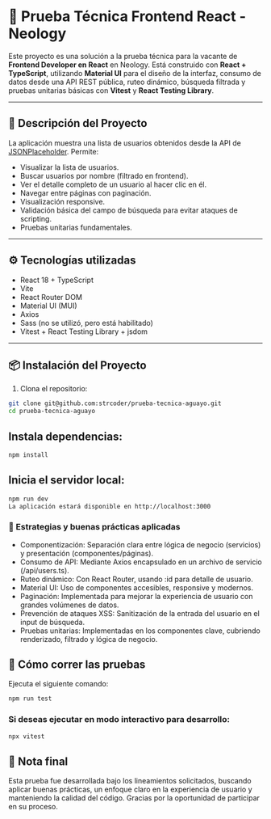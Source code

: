 # 🧪 Prueba Técnica Frontend React - Neology

Este proyecto es una solución a la prueba técnica para la vacante de **Frontend Developer en React** en Neology. Está construido con **React + TypeScript**, utilizando **Material UI** para el diseño de la interfaz, consumo de datos desde una API REST pública, ruteo dinámico, búsqueda filtrada y pruebas unitarias básicas con **Vitest** y **React Testing Library**.

---

## 🚀 Descripción del Proyecto

La aplicación muestra una lista de usuarios obtenidos desde la API de [JSONPlaceholder](https://jsonplaceholder.typicode.com/users). Permite:

- Visualizar la lista de usuarios.
- Buscar usuarios por nombre (filtrado en frontend).
- Ver el detalle completo de un usuario al hacer clic en él.
- Navegar entre páginas con paginación.
- Visualización responsive.
- Validación básica del campo de búsqueda para evitar ataques de scripting.
- Pruebas unitarias fundamentales.

---

## ⚙️ Tecnologías utilizadas

- React 18 + TypeScript
- Vite
- React Router DOM
- Material UI (MUI)
- Axios
- Sass (no se utilizó, pero está habilitado)
- Vitest + React Testing Library + jsdom

---

## 📦 Instalación del Proyecto

1. Clona el repositorio:

```bash
git clone git@github.com:strcoder/prueba-tecnica-aguayo.git
cd prueba-tecnica-aguayo
```

## Instala dependencias:

```bash
npm install
```

## Inicia el servidor local:


```bash
npm run dev
La aplicación estará disponible en http://localhost:3000
```

### 🧠 Estrategias y buenas prácticas aplicadas
- Componentización: Separación clara entre lógica de negocio (servicios) y presentación (componentes/páginas).
- Consumo de API: Mediante Axios encapsulado en un archivo de servicio (/api/users.ts).
- Ruteo dinámico: Con React Router, usando :id para detalle de usuario.
- Material UI: Uso de componentes accesibles, responsive y modernos.
- Paginación: Implementada para mejorar la experiencia de usuario con grandes volúmenes de datos.
- Prevención de ataques XSS: Sanitización de la entrada del usuario en el input de búsqueda.
- Pruebas unitarias: Implementadas en los componentes clave, cubriendo renderizado, filtrado y lógica de negocio.

## 🧪 Cómo correr las pruebas
Ejecuta el siguiente comando:

```bash
npm run test
```

### Si deseas ejecutar en modo interactivo para desarrollo:

```bash
npx vitest
```

## 📌 Nota final
Esta prueba fue desarrollada bajo los lineamientos solicitados, buscando aplicar buenas prácticas, un enfoque claro en la experiencia de usuario y manteniendo la calidad del código.
Gracias por la oportunidad de participar en su proceso.